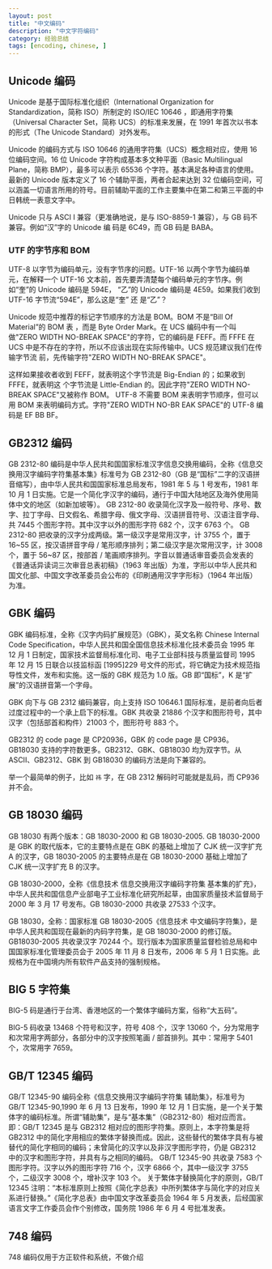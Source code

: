 ```yaml
---
layout: post
title: "中文编码"
description: "中文字符编码"
category: 经验总结
tags: [encoding, chinese, ]
---
```


## Unicode 编码

Unicode 是基于国际标准化组织（International Organization for Standardization，简称 ISO）所制定的 ISO/IEC 10646 ，即通用字符集（Universal Character Set，简称 UCS）的标准来发展，在 1991 年首次以书本的形式（The Unicode Standard）对外发布。

Unicode 的编码方式与 ISO 10646 的通用字符集（UCS）概念相对应，使用 16 位编码空间。16 位 Unicode 字符构成基本多文种平面（Basic Multilingual Plane，简称 BMP），最多可以表示 65536 个字符。基本满足各种语言的使用。最新的 Unicode 版本定义了 16 个辅助平面，两者合起来达到 32 位编码空间，可以涵盖一切语言所用的符号。目前辅助平面的工作主要集中在第二和第三平面的中日韩统一表意文字中。

Unicode 只与 ASCI I 兼容（更准确地说，是与 ISO-8859-1 兼容），与 GB 码不兼容。例如“汉”字的 Unicode 编 码是 6C49，而 GB 码是 BABA。

### UTF 的字节序和 BOM
UTF-8 以字节为编码单元，没有字节序的问题。UTF-16 以两个字节为编码单元，在解释一个 UTF-16 文本前，首先要弄清楚每个编码单元的字节序。例如“奎”的 Unicode 编码是 594E， “乙”的 Unicode 编码是 4E59。如果我们收到 UTF-16 字节流“594E”，那么这是“奎” 还 是“乙”？

Unicode 规范中推荐的标记字节顺序的方法是 BOM。BOM 不是“Bill Of Material”的 BOM 表 ，而是 Byte Order Mark。在 UCS 编码中有一个叫做"ZERO WIDTH NO-BREAK SPACE"的字符，它的编码是 FEFF。而 FFFE 在 UCS 中是不存在的字符，所以不应该出现在实际传输中。UCS 规范建议我们在传输字节流 前，先传输字符"ZERO WIDTH NO-BREAK SPACE"。

这样如果接收者收到 FEFF，就表明这个字节流是 Big-Endian 的；如果收到 FFFE，就表明这 个字节流是 Little-Endian 的。因此字符"ZERO WIDTH NO-BREAK SPACE"又被称作 BOM。
UTF-8 不需要 BOM 来表明字节顺序，但可以用 BOM 来表明编码方式。字符"ZERO WIDTH NO-BR EAK SPACE"的 UTF-8 编码是 EF BB BF。

## GB2312 编码

GB 2312-80 编码是中华人民共和国国家标准汉字信息交换用编码，全称《信息交换用汉字编码字符集基本集》标准号为 GB 2312-80（GB 是“国标”二字的汉语拼音缩写），由中华人民共和国国家标准总局发布，1981 年 5 与 1 号发布，1981 年 10 月 1 日实施。它是一个简化字汉字的编码，通行于中国大陆地区及海外使用简体中文的地区（如新加坡等）。
GB 2312-80 收录简化汉字及一般符号、序号、数字、拉丁字母、日文假名、希腊字母、俄文字母、汉语拼音符号、汉语注音字母、共 7445 个图形字符。其中汉字以外的图形字符 682 个，汉字 6763 个。
GB 2312-80 把收录的汉字分成两级。第一级汉字是常用汉字，计 3755 个，置于 16~55 区，按汉语拼音字母 / 笔形顺序排列；第二级汉字是次常用汉字，计 3008 个，置于 56~87 区，按部首 / 笔画顺序排列。字音以普通话审音委员会发表的《普通话异读词三次审音总表初稿》（1963 年出版）为准，字形以中华人民共和国文化部、中国文字改革委员会公布的《印刷通用汉字字形标》（1964 年出版）为准。

## GBK 编码

GBK 编码标准，全称《汉字内码扩展规范》（GBK），英文名称 Chinese Internal Code Specification，中华人民共和国全国信息技术标准化技术委员会 1995 年 12 月 1 日制定，国家技术监督局标准化司、电子工业部科技与质量监督司 1995 年 12 月 15 日联合以技监标函 [1995]229 号文件的形式，将它确定为技术规范指导性文件，发布和实施。这一版的 GBK 规范为 1.0 版。GB 即“国标”，K 是“扩展”的汉语拼音第一个字母。

GBK 向下与 GB 2312 编码兼容，向上支持 ISO 10646.1 国际标准，是前者向后者过度过程中的一个承上启下的标准。GBK 共收录 21886 个汉字和图形符号，其中汉字（包括部首和构件）21003 个，图形符号 883 个。

GB2312 的 code page 是 CP20936，GBK 的 code page 是 CP936。GB18030 支持的字符数更多。GB2312、GBK、GB18030 均为双字节。从 ASCII、GB2312、GBK 到 GB18030 的编码方法是向下兼容的。

举一个最简单的例子，比如 `祎` 字，在 GB 2312 解码时可能就是乱码，而 CP936 并不会。

## GB 18030 编码

GB 18030 有两个版本：GB 18030-2000 和 GB 18030-2005. GB 18030-2000 是 GBK 的取代版本，它的主要特点是在 GBK 的基础上增加了 CJK 统一汉字扩充 A 的汉字，GB 18030-2005 的主要特点是在 GB 18030-2000 基础上增加了 CJK 统一汉字扩充 B 的汉字。

GB 18030-2000，全称《信息技术 信息交换用汉字编码字符集 基本集的扩充》，中华人民共和国信息产业部电子工业标准化研究所起草，由国家质量技术监督局于 2000 年 3 月 17 号发布。GB 18030-2000 共收录 27533 个汉字。

GB 18030，全称：国家标准 GB 18030-2005《信息技术 中文编码字符集》，是中华人民共和国现在最新的内码字符集，是 GB 18030-2000 的修订版。GB18030-2005 共收录汉字 70244 个。现行版本为国家质量监督检验总局和中国国家标准化管理委员会于 2005 年 11 月 8 日发布，2006 年 5 月 1 日实施。此规格为在中国境内所有软件产品支持的强制规格。



## BIG 5 字符集

BIG-5 码是通行于台湾、香港地区的一个繁体字编码方案，俗称“大五码”。

BIG-5 码收录 13468 个符号和汉字，符号 408 个，汉字 13060 个，分为常用字和次常用字两部分，各部分中的汉字按照笔画 / 部首排列。其中：常用字 5401 个，次常用字 7659。

## GB/T 12345 编码

GB/T 12345-90 编码全称《信息交换用汉字编码字符集 辅助集》，标准号为 GB/T 12345-90,1990 年 6 月 13 日发布，1990 年 12 月 1 日实施，是一个关于繁体字的编码标准。所谓“辅助集”，是与“基本集”（GB2312-80）相对应而言。即：GB/T 12345 是与 GB2312 相对应的图形字符集。原则上，本字符集是将 GB2312 中的简化字用相应的繁体字替换而成。因此，这些替代的繁体字具有与被替代的简化字相同的编码；未曾简化的汉字以及非汉字图形字符，仍是 GB2312 中的汉字和图形字符，并具有与之相同的编码。
GB/T 12345-90 共收录 7583 个图形字符。汉字以外的图形字符 716 个，汉字 6866 个，其中一级汉字 3755 个，二级汉字 3008 个，增补汉字 103 个。
关于繁体字替换简化字的原则，GB/T 12345 注明：“本标准原则上按照《简化字总表》中所列繁体字与简化字的对应关系进行替换。”《简化字总表》由中国文字改革委员会 1964 年 5 月发表，后经国家语言文字工作委员会作个别修改，国务院 1986 年 6 月 4 号批准发表。

## 748 编码

748 编码仅用于方正软件和系统，不做介绍

